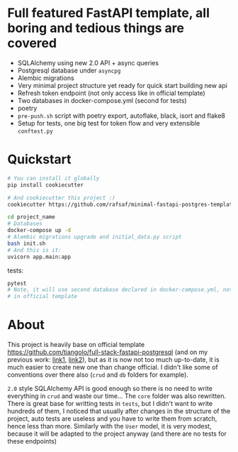 # Full featured FastAPI template, all boring and tedious things are covered

- SQLAlchemy using new 2.0 API + async queries
- Postgresql database under `asyncpg`
- Alembic migrations
- Very minimal project structure yet ready for quick start building new api
- Refresh token endpoint (not only access like in official template)
- Two databases in docker-compose.yml (second for tests)
- poetry
- `pre-push.sh` script with poetry export, autoflake, black, isort and flake8
- Setup for tests, one big test for token flow and very extensible `conftest.py`

# Quickstart

```bash
# You can install it globally
pip install cookiecutter

# And cookiecutter this project :)
cookiecutter https://github.com/rafsaf/minimal-fastapi-postgres-template

cd project_name
# Databases
docker-compose up -d
# Alembic migrations upgrade and initial_data.py script
bash init.sh
# And this is it:
uvicorn app.main:app
```

tests:

```bash
pytest
# Note, it will use second database declared in docker-compose.yml, not default one like
# in official template
```

# About

This project is heavily base on official template https://github.com/tiangolo/full-stack-fastapi-postgresql (and on my previous work: [link1](https://github.com/rafsaf/fastapi-plan), [link2](https://github.com/rafsaf/docker-fastapi-projects)), but as it is now not too much up-to-date, it is much easier to create new one than change official. I didn't like some of conventions over there also (`crud` and `db` folders for example).

`2.0` style SQLAlchemy API is good enough so there is no need to write everything in `crud` and waste our time... The `core` folder was also rewritten. There is great base for writting tests in `tests`, but I didn't want to write hundreds of them, I noticed that usually after changes in the structure of the project, auto tests are useless and you have to write them from scratch, hence less than more. Similarly with the `User` model, it is very modest, because it will be adapted to the project anyway (and there are no tests for these endpoints)
